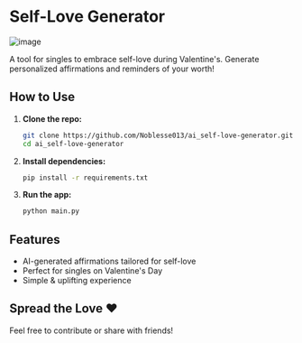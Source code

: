 
# Self-Love Generator 

![image](https://github.com/user-attachments/assets/8baca006-af8d-4e85-a7e1-3868a209429d)


A tool for singles to embrace self-love during Valentine's. Generate personalized affirmations and reminders of your worth!  

##  How to Use  
1. **Clone the repo:**  
   ```bash
   git clone https://github.com/Noblesse013/ai_self-love-generator.git
   cd ai_self-love-generator
   ```
2. **Install dependencies:**  
   ```bash
   pip install -r requirements.txt
   ```
3. **Run the app:**  
   ```bash
   python main.py
   ```

##  Features  
- AI-generated affirmations tailored for self-love  
- Perfect for singles on Valentine's Day  
-  Simple & uplifting experience  

## Spread the Love ❤️
Feel free to contribute or share with friends! 
